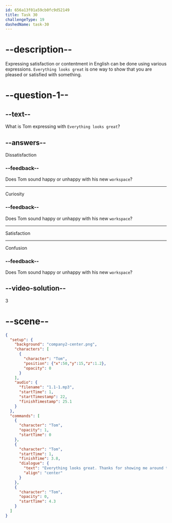 ```yaml
---
id: 656a13f01a59cb0fc9d52149
title: Task 30
challengeType: 19
dashedName: task-30
---
```


<!--
AUDIO REFERENCE:
Maria: Everything looks great.
-->

# --description--

Expressing satisfaction or contentment in English can be done using various expressions. `Everything looks great` is one way to show that you are pleased or satisfied with something.

# --question-1--

## --text--

What is Tom expressing with `Everything looks great`?

## --answers--

Dissatisfaction

### --feedback--

Does Tom sound happy or unhappy with his new `workspace`?

---

Curiosity

### --feedback--

Does Tom sound happy or unhappy with his new `workspace`?

---

Satisfaction

---

Confusion

### --feedback--

Does Tom sound happy or unhappy with his new `workspace`?

## --video-solution--

3

# --scene--

```json
{
  "setup": {
    "background": "company2-center.png",
    "characters": [
      {
        "character": "Tom",
        "position": {"x":50,"y":15,"z":1.2},
        "opacity": 0
      }
    ],
    "audio": {
      "filename": "1.1-1.mp3",
      "startTime": 1,
      "startTimestamp": 22,
      "finishTimestamp": 25.1
    }
  },
  "commands": [
    {
      "character": "Tom",
      "opacity": 1,
      "startTime": 0
    },
    {
      "character": "Tom",
      "startTime": 1,
      "finishTime": 3.8,
      "dialogue": {
        "text": "Everything looks great. Thanks for showing me around the place, Maria.",
        "align": "center"
      }
    },
    {
      "character": "Tom",
      "opacity": 0,
      "startTime": 4.3
    }
  ]
}
```
